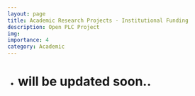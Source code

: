 ```yaml
---
layout: page
title: Academic Research Projects - Institutional Funding
description: Open PLC Project
img:
importance: 4
category: Academic
---
```

- # will be updated soon..
